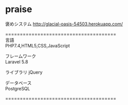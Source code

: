 # praise
褒めシステム
http://glacial-oasis-54503.herokuapp.com/

======================================
<br>言語<br>
PHP7.4,HTML5,CSS,JavaScript

フレームワーク<br>
Laravel 5.8 <br>

ライブラリ
jQuery

データベース<br>
PostgreSQL

======================================
